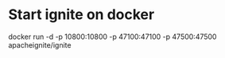 # Start ignite on docker

docker run -d -p 10800:10800 -p 47100:47100 -p 47500:47500 apacheignite/ignite